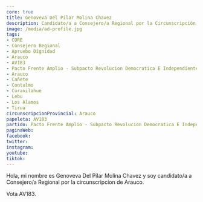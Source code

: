 ```yaml
---
core: true
title: Genoveva Del Pilar Molina Chavez
description: Candidato/a a Consejero/a Regional por la Circunscripción de Arauco
image: /media/ad-profile.jpg
tags:
- CORE
- Consejero Regional
- Apruebo Dignidad
- Arauco
- AV183
- Pacto Frente Amplio - Subpacto Revolucion Democratica E Independientes - Partido Republicano De Chile
- Arauco
- Cañete
- Contulmo
- Curanilahue
- Lebu
- Los Alamos
- Tirua
circunscripcionProvincial: Arauco
papeleta: AV183
partido: Pacto Frente Amplio - Subpacto Revolucion Democratica E Independientes - Partido Republicano De Chile
paginaWeb:
facebook:
twitter:
instagram:
youtube:
tiktok:
---
```

Hola, mi nombre es Genoveva Del Pilar Molina Chavez y soy candidato/a a Consejero/a Regional por la circunscripcion de Arauco.

Vota AV183.